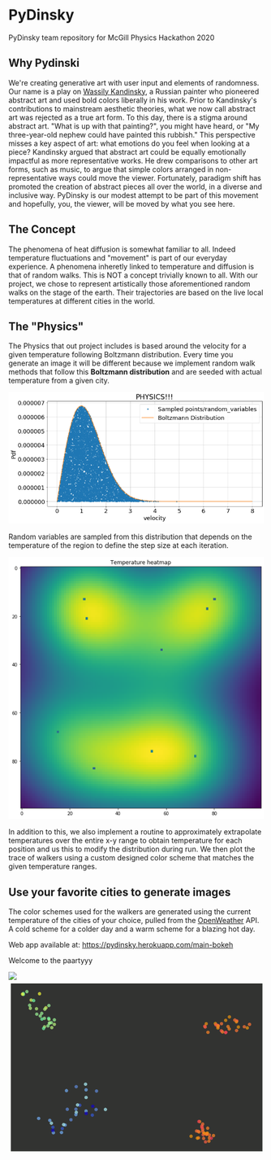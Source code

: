 # PyDinsky
PyDinsky team repository for McGill Physics Hackathon 2020

## Why Pydinski
We're creating generative art with user input and elements of randomness. Our name is a play on [Wassily Kandinsky](https://en.wikipedia.org/wiki/Wassily_Kandinsky), a Russian painter who pioneered abstract art and used bold colors liberally in his work. Prior to Kandinsky's contributions to mainstream aesthetic theories, what we now call abstract art was rejected as a true art form. To this day, there is a stigma around abstract art. "What is up with that painting?", you might have heard, or "My three-year-old nephew could have painted this rubbish." This perspective misses a key aspect of art: what emotions do you feel when looking at a piece? Kandinsky argued that abstract art could be equally emotionally impactful as more representative works. He drew comparisons to other art forms, such as music, to argue that simple colors arranged in non-representative ways could move the viewer. Fortunately, paradigm shift has promoted the creation of abstract pieces all over the world, in a diverse and inclusive way. PyDinsky is our modest attempt to be part of this movement and hopefully, you, the viewer, will be moved by what you see here. 

## The Concept
The phenomena of heat diffusion is somewhat familiar to all. Indeed temperature fluctuations and "movement" is part of our everyday experience. A phenomena inheretly linked to temperature and diffusion is that of random walks. This is NOT a concept trivially known to all. With our project, we chose to represent artistically those aforementioned random walks on the stage of the earth. Their trajectories are based on the live local temperatures at different cities in the world. 

## The "Physics"
The Physics that out project includes is based around the velocity for a given temperature following Boltzmann distribution. Every time you generate an image it will be different because we implement random walk methods that follow this **Boltzmann distribution** and are seeded with actual temperature from a given city.

![alt text](https://github.com/soudk/PyDinsky/blob/main/distribution.png)

Random variables are sampled from this distribution that depends on the temperature of the region to define the step size at each iteration. 


![alt text](https://github.com/soudk/PyDinsky/blob/main/temp_map.png)

In addition to this, we also implement a routine to approximately extrapolate temperatures over the entire x-y range to obtain temperature for each position and us this to modify the distribution during run. We then plot the trace of walkers using a custom designed color scheme that matches the given temperature ranges.


## Use your favorite cities to generate images
The color schemes used for the walkers are generated using the current temperature of the cities of your choice, pulled from the [OpenWeather](https://openweathermap.org/) API. A cold scheme for a colder day and a warm scheme for a blazing hot day.

Web app available at: https://pydinsky.herokuapp.com/main-bokeh

Welcome to the paartyyy

![](animation1.gif)![party time](https://github.com/soudk/PyDinsky/blob/main/data/animation1.gif?raw=true)


